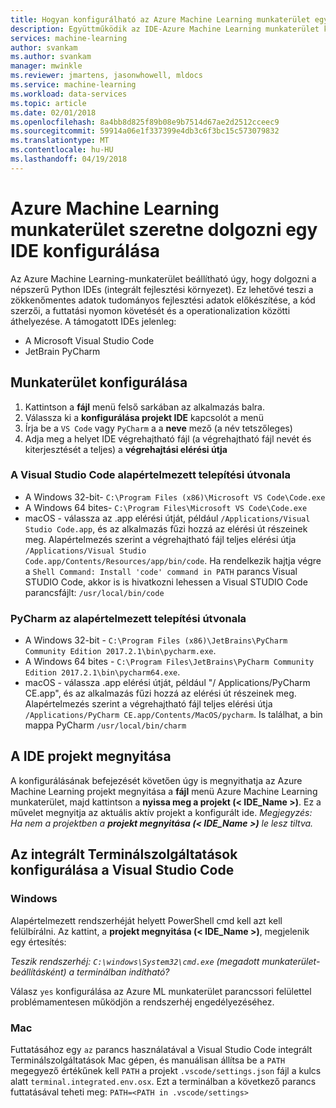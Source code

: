 ```yaml
---
title: Hogyan konfigurálható az Azure Machine Learning munkaterület egy IDE használható?  | Microsoft Docs
description: Együttműködik az IDE-Azure Machine Learning munkaterület konfigurálása útmutatóját.
services: machine-learning
author: svankam
ms.author: svankam
manager: mwinkle
ms.reviewer: jmartens, jasonwhowell, mldocs
ms.service: machine-learning
ms.workload: data-services
ms.topic: article
ms.date: 02/01/2018
ms.openlocfilehash: 8a4bb8d825f89b08e9b7514d67ae2d2512cceec9
ms.sourcegitcommit: 59914a06e1f337399e4db3c6f3bc15c573079832
ms.translationtype: MT
ms.contentlocale: hu-HU
ms.lasthandoff: 04/19/2018
---
```

# <a name="how-to-configure-azure-machine-learning-workbench-to-work-with-an-ide"></a>Azure Machine Learning munkaterület szeretne dolgozni egy IDE konfigurálása 

Az Azure Machine Learning-munkaterület beállítható úgy, hogy dolgozni a népszerű Python IDEs (integrált fejlesztési környezet). Ez lehetővé teszi a zökkenőmentes adatok tudományos fejlesztési adatok előkészítése, a kód szerzői, a futtatási nyomon követését és a operationalization közötti áthelyezése. A támogatott IDEs jelenleg:
- A Microsoft Visual Studio Code 
- JetBrain PyCharm 

## <a name="configure-workbench"></a>Munkaterület konfigurálása
1. Kattintson a **fájl** menü felső sarkában az alkalmazás balra. 
2. Válassza ki a **konfigurálása projekt IDE** kapcsolót a menü 
3. Írja be a `VS Code` vagy `PyCharm` a a **neve** mező (a név tetszőleges)
4. Adja meg a helyet IDE végrehajtható fájl (a végrehajtható fájl nevét és kiterjesztését a teljes) a **végrehajtási elérési útja**

### <a name="default-install-path-for-visual-studio-code"></a>A Visual Studio Code alapértelmezett telepítési útvonala  

* A Windows 32-bit- `C:\Program Files (x86)\Microsoft VS Code\Code.exe`
* A Windows 64 bites- `C:\Program Files\Microsoft VS Code\Code.exe`
* macOS - válassza az .app elérési útját, például `/Applications/Visual Studio Code.app`, és az alkalmazás fűzi hozzá az elérési út részeinek meg. Alapértelmezés szerint a végrehajtható fájl teljes elérési útja `/Applications/Visual Studio Code.app/Contents/Resources/app/bin/code`. Ha rendelkezik hajtja végre a `Shell Command: Install 'code' command in PATH` parancs Visual STUDIO Code, akkor is is hivatkozni lehessen a Visual STUDIO Code parancsfájlt: `/usr/local/bin/code`

### <a name="default-install-path-for-pycharm"></a>PyCharm az alapértelmezett telepítési útvonala 

* A Windows 32-bit - `C:\Program Files (x86)\JetBrains\PyCharm Community Edition 2017.2.1\bin\pycharm.exe`. 
* A Windows 64 bites - `C:\Program Files\JetBrains\PyCharm Community Edition 2017.2.1\bin\pycharm64.exe`.
* macOS - válassza .app elérési útját, például "/ Applications/PyCharm CE.app", és az alkalmazás fűzi hozzá az elérési út részeinek meg. Alapértelmezés szerint a végrehajtható fájl teljes elérési útja `/Applications/PyCharm CE.app/Contents/MacOS/pycharm`. Is találhat, a bin mappa PyCharm `/usr/local/bin/charm`

## <a name="open-project-in-ide"></a>A IDE projekt megnyitása 
A konfigurálásának befejezését követően úgy is megnyithatja az Azure Machine Learning projekt megnyitása a **fájl** menü Azure Machine Learning munkaterület, majd kattintson a **nyissa meg a projekt (< IDE_Name >)**. Ez a művelet megnyitja az aktuális aktív projekt a konfigurált ide. _Megjegyzés: Ha nem a projektben a **projekt megnyitása (< IDE_Name >)** le lesz tiltva._

## <a name="configuring-the-integrated-terminal-in-visual-studio-code"></a>Az integrált Terminálszolgáltatások konfigurálása a Visual Studio Code

### <a name="windows"></a>Windows 
Alapértelmezett rendszerhéját helyett PowerShell cmd kell azt kell felülbírálni. Az kattint, a **projekt megnyitása (< IDE_Name >)**, megjelenik egy értesítés: 

_Teszik rendszerhéj: `C:\windows\System32\cmd.exe` (megadott munkaterület-beállításként) a terminálban indítható?_

Válasz `yes` konfigurálása az Azure ML munkaterület parancssori felülettel problémamentesen működjön a rendszerhéj engedélyezéséhez.

### <a name="mac"></a>Mac
Futtatásához egy `az` parancs használatával a Visual Studio Code integrált Terminálszolgáltatások Mac gépen, és manuálisan állítsa be a `PATH` megegyező értékűnek kell `PATH` a projekt `.vscode/settings.json` fájl a kulcs alatt `terminal.integrated.env.osx`. Ezt a terminálban a következő parancs futtatásával teheti meg: `PATH=<PATH in .vscode/settings>`
